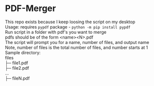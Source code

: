 # PDF-Merger
This repo exists because I keep loosing the script on my desktop \
Usage: requires `pypdf` package - `python -m pip install pypdf` \
Run script in a folder with pdf's you want to merge \
pdfs should be of the form \<name>\<N>.pdf \
The script will prompt you for a name, number of files, and output name \
Note, number of files is the total number of files, and number starts at 1 \
Sample directory: \
files \
├─ file1.pdf \
├─ file2.pdf \
... \
├─ fileN.pdf
